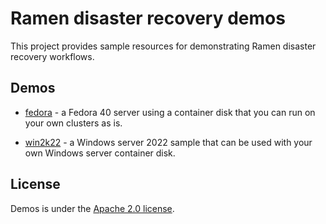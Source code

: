 # Ramen disaster recovery demos

This project provides sample resources for demonstrating Ramen disaster
recovery workflows.

## Demos

- [fedora](fedora) - a Fedora 40 server using a container disk that you
  can run on your own clusters as is.

- [win2k22](win2k22) - a Windows server 2022 sample that can be used
  with your own Windows server container disk.

## License

Demos is under the [Apache 2.0 license](LICENSE).
